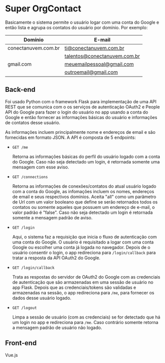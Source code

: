 # Super OrgContact

Basicamente o sistema permite o usuário logar com uma conta do Google e então
lista e agrupa os contatos do usuário por domínio. Por exemplo:

| Domínio             | E-mail
|---------------------|---------------
| conectanuvem.com.br | ti@conectanuvem.com.br
|                     | talentos@conectanuvem.com.br
| gmail.com           | meuemailpessoal@gmail.com
|                     | outroemail@gmail.com

## Back-end

Foi usado Python com o framework Flask para implementação de uma API REST que
se comunica com o os serviços de autenticação OAuth2 e People API do Google para
fazer o login do usuário no app usando a conta do Google e então fornecer as
informações básicas do usuário e informações de contatos desse usuário.

As informações incluem principalmente nome e endereços de email e são fornecidas
em formato JSON. A API é composta de 5 endpoints:

- ```GET /me```

  Retorna as informações básicas do perfil do usuário logado com a conta do
  Google. Caso não seja detectado um login, é retornada somente uma mensagem com
  esse aviso.

- ```GET /connections```

  Retorna as informações de conexões/contatos do atual usuário logado com a
  conta do Google, as infomações incluem os nomes, endereços de email e seus
  respectivos domínios. Aceita "all" como um parâmetro de Url com um valor
  booleano que define se serão retornados todos os contatos ou somente aqueles
  que possuem um endereço de e-mail, o valor padrão é "false". Caso não seja
  detectado um login é retornada somente a mensagem padrão de aviso.

- ```GET /login```

  Aqui, o sistema faz a requisição que inicia o fluxo de autenticação com uma
  conta do Google. O usuário é requisitado a logar com uma conta Google ou
  escolher uma conta já logada no navegador. Depois de o usuário consentir o
  login, o app redireciona para `/login/callback` para tratar a resposta da API
  OAuth2 do Google.

- ```GET /login/callback```

  Trata as respostas do servidor de OAuth2 do Google com as credenciais de
  autenticação que são armazenadas em uma sessão de usuário no app Flask. Depois
  que as credenciais/tokens são validadas e armazenadas na sessão, o app
  redireciona para `/me`, para fornecer os dados desse usuário logado.

- ```GET /logout```

  Limpa a sessão de usuário (com as credenciais) se for detectado que há um
  login no app e redireciona para `/me`. Caso contrário somente retorna a
  mensagem padrão de usuário não logado.

## Front-end

Vue.js

